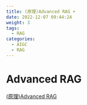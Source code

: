 ```yaml
---
title: (原理)Advanced RAG +
date: 2022-12-07 09:44:24
weight: 3
tags:
  - RAG
categories: 
  - AIGC
  - RAG  
---
```


<p></p>
<!-- more -->


# Advanced RAG
[(原理)Advanced RAG](https://candied-skunk-1ca.notion.site/Advanced-RAG-108bfe2110848030b150e8c09baa7232?pvs=4)